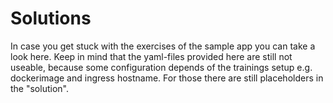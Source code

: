 # Solutions

In case you get stuck with the exercises of the sample app you can take a look here.
Keep in mind that the yaml-files provided here are still not useable, because some configuration depends of the trainings setup e.g. dockerimage and ingress hostname.
For those there are still placeholders in the "solution".
